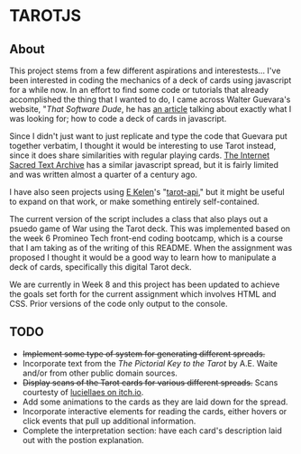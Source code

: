 # TAROTJS

## About

This project stems from a few different aspirations and interestests... I've been interested in coding the mechanics of a deck of cards using javascript for a while now. In an effort to find some code or tutorials that already accomplished the thing that I wanted to do, I came across Walter Guevara's website, "*That Software Dude*, he has [an article](https://www.thatsoftwaredude.com/content/6196/coding-a-card-deck-in-javascript) talking about exactly what I was looking for; how to code a deck of cards in javascript.

Since I didn't just want to just replicate and type the code that Guevara put together verbatim, I thought it would be interesting to use Tarot instead, since it does share similarities with regular playing cards. [The Internet Sacred Text Archive](https://www.sacred-texts.com/tarot/pkt/tarot0.htm) has a similar javascript spread, but it is fairly limited and was written almost a quarter of a century ago.

I have also seen projects using [E Kelen](https://github.com/ekelen)'s "[tarot-api](https://github.com/ekelen/tarot-api)," but it might be useful to expand on that work, or make something entirely self-contained.

The current version of the script includes a class that also plays out a psuedo game of War using the Tarot deck. This was implemented based on the week 6 Promineo Tech front-end coding bootcamp, which is a course that I am taking as of the writing of this README. When the assignment was proposed I thought it would be a good way to learn how to manipulate a deck of cards, specifically this digital Tarot deck.

We are currently in Week 8 and this project has been updated to achieve the goals set forth for the current assignment which involves HTML and CSS. Prior versions of the code only output to the console.

## TODO

- ~~Implement some type of system for generating different spreads.~~
- Incorporate text from the *The Pictorial Key to the Tarot* by A.E. Waite and/or from other public domain sources.
- ~~Display scans of the Tarot cards for various different spreads.~~
    Scans courtesty of [luciellaes on itch.io](https://luciellaes.itch.io/rider-waite-smith-tarot-cards-cc0).
- Add some animations to the cards as they are laid down for the spread.
- Incorporate interactive elements for reading the cards, either hovers or click events that pull up additional information.
- Complete the interpretation section: have each card's description laid out with the postion explanation.